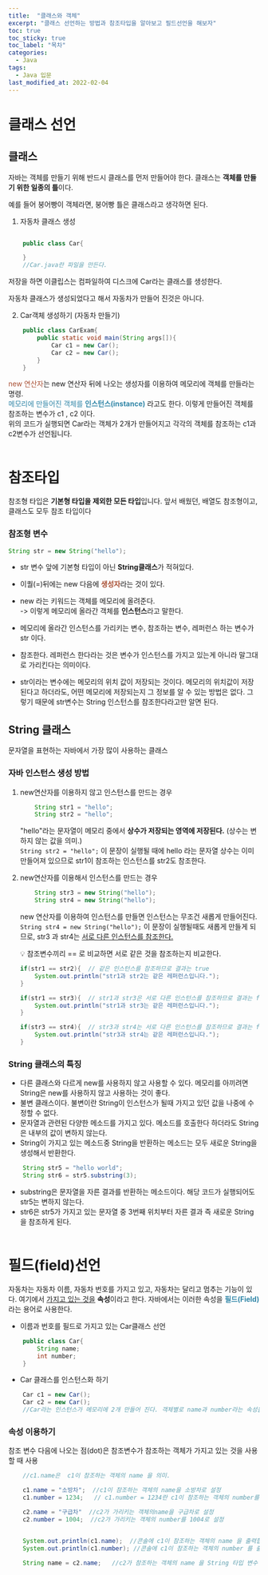 ```yaml
---
title:  "클래스와 객체"
excerpt: "클래스 선언하는 방법과 참조타입을 알아보고 필드선언을 해보자"
toc: true
toc_sticky: true
toc_label: "목차"
categories:
  - Java
tags:
  - Java 입문
last_modified_at: 2022-02-04
---
```



# 클래스 선언
## 클래스
자바는 객체를 만들기 위해 반드시 클래스를 먼저 만들어야 한다. 클래스는 **객체를 만들기 위한 일종의 틀**이다.  

예를 들어 붕어빵이 객체라면, 붕어빵 틀은 클래스라고 생각하면 된다.

1. 자동차 클래스 생성
```java

    public class Car{

    }
    //Car.java란 파일을 만든다.
```

저장을 하면 이클립스는 컴파일하여 디스크에 Car라는 클래스를 생성한다.

자동차 클래스가 생성되었다고 해서 자동차가 만들어 진것은 아니다.

2. Car객체 생성하기 (자동차 만들기)
```java
    public class CarExam{
        public static void main(String args[]){
            Car c1 = new Car();
            Car c2 = new Car();
        }
    }
```
<span style="color:#a84e32;">new 연산자</span>는 new 연산자 뒤에 나오는 생성자를 이용하여 메모리에 객체를 만들라는 명령.  
<span style="color:#3287a8;">메모리에 만들어진 객체를 **인스턴스(instance)** </span> 라고도 한다.
이렇게 만들어진 객체를 참조하는 변수가 c1 , c2 이다.  
위의 코드가 실행되면 Car라는 객체가 2개가 만들어지고 각각의 객체를 참조하는 c1과 c2변수가 선언됩니다.
<br><br>

# 참조타입
참조형 타입은 **기본형 타입을 제외한 모든 타입**입니다. 앞서 배웠던, 배열도 참조형이고, 클래스도 모두 참조 타입이다

### 참조형 변수
```java 
String str = new String("hello");
```
- str 변수 앞에 기본형 타입이 아닌 **String클래스**가 적혀있다.  
- 이퀄(=)뒤에는 new 다음에 <span style="color:#a84e32;">**생성자**</span>라는 것이 있다.
- new 라는 키워드는 객체를 메모리에 올려준다.  
 -> 이렇게 메모리에 올라간 객체를 **인스턴스**라고 말한다.
  
- 메모리에 올라간 인스턴스를 가리키는 변수, 참조하는 변수, 레퍼런스 하는 변수가 str 이다.  
- 참조한다. 레퍼런스 한다라는 것은 변수가 인스턴스를 가지고 있는게 아니라 말그대로 가리킨다는 의미이다.  
- str이라는 변수에는 메모리의 위치 값이 저장되는 것이다. 메모리의 위치값이 저장된다고 하더라도, 어떤 메모리에 저장되는지 그 정보를 알 수 있는 방법은 없다. 그렇기 때문에 str변수는 String 인스턴스를 참조한다라고만 알면 된다.  

## String 클래스
문자열을 표현하는 자바에서 가장 많이 사용하는 클래스  

### 자바 인스턴스 생성 방법
1. new연산자를 이용하지 않고 인스턴스를 만드는 경우

    ```java
        String str1 = "hello";
        String str2 = "hello";
    ```

    "hello"라는 문자열이 메모리 중에서 **상수가 저장되는 영역에 저장된다.** (상수는 변하지 않는 값을 의미.)  
    `String str2 = "hello";` 이 문장이 실행될 때에 hello 라는 문자열 상수는 이미 만들어져 있으므로 str1이 참조하는 인스턴스를 str2도 참조한다.

2. new연산자를 이용해서 인스턴스를 만드는 경우

    ```java
        String str3 = new String("hello");
        String str4 = new String("hello");
    ```

    new 연산자를 이용하여 인스턴스를 만들면 인스턴스는 무조건 새롭게 만들어진다.  
    `String str4 = new String("hello");` 이 문장이 실행될때도 새롭게 만들게 되므로, str3 과 str4는 <u>서로 다른 인스턴스를 참조한다.</u>

    💡 참조변수끼리 == 로 비교하면 서로 같은 것을 참조하는지 비교한다.  

    ```java
    if(str1 == str2){  // 같은 인스턴스를 참조하므로 결과는 true 
        System.out.println("str1과 str2는 같은 레퍼런스입니다.");
    }

    if(str1 == str3){  // str1과 str3은 서로 다른 인스턴스를 참조하므로 결과는 false 
        System.out.println("str1과 str3는 같은 레퍼런스입니다.");
    }

    if(str3 == str4){  // str3과 str4는 서로 다른 인스턴스를 참조하므로 결과는 false 
        System.out.println("str3과 str4는 같은 레퍼런스입니다.");
    }
    ```

### String 클래스의 특징
- 다른 클래스와 다르게 new를 사용하지 않고 사용할 수 있다. 메모리를 아끼려면 String은 new를 사용하지 않고 사용하는 것이 좋다.
- 불변 클래스이다. 불변이란 String이 인스턴스가 될때 가지고 있던 값을 나중에 수정할 수 없다.
- 문자열과 관련된 다양한 메소드를 가지고 있다. 메소드를 호출한다 하더라도 String은 내부의 값이 변하지 않는다.
- String이 가지고 있는 메소드중 String을 반환하는 메소드는 모두 새로운 String을 생성해서 반환한다.
  
```java 
    String str5 = "hello world";
    String str6 = str5.substring(3);
```

- substring은 문자열을 자른 결과를 반환하는 메소드이다. 해당 코드가 실행되어도 str5는 변하지 않는다.
- str6은 str5가 가지고 있는 문자열 중 3번째 위치부터 자른 결과 즉 새로운 String을 참조하게 된다.
<br><br>


# 필드(field)선언
자동차는 자동차 이름, 자동차 번호를 가지고 있고, 자동차는 달리고 멈추는 기능이 있다. 여기에서 <u>가지고 있는 것을</u> **속성**이라고 한다. 자바에서는 이러한 속성을 <span style="color:#3287a8">**필드(Field)**</span>라는 용어로 사용한다.

- 이름과 번호를 필드로 가지고 있는 Car클래스 선언
```java
    public class Car{
        String name;    
        int number;
    }
```
- Car 클래스를 인스턴스화 하기
```java
    Car c1 = new Car();
    Car c2 = new Car();
    //Car라는 인스턴스가 메모리에 2개 만들어 진다. 객체별로 name과 number라는 속성을 가진다.
```
### 속성 이용하기
참조 변수 다음에 나오는 점(dot)은 참조변수가 참조하는 객체가 가지고 있는 것을 사용할 때 사용
```java
    //c1.name은  c1이 참조하는 객체의 name 을 의미.

    c1.name = "소방차";  //c1이 참조하는 객체의 name을 소방차로 설정 
    c1.number = 1234;   // c1.number = 1234란 c1이 참조하는 객체의 number를 1234 로 설정 

    c2.name = "구급차"  //c2가 가리키는 객체의name을 구급차로 설정
    c2.number = 1004;  //c2가 가리키는 객체의 number를 1004로 설정


    System.out.println(c1.name);  //콘솔에 c1이 참조하는 객체의 name 을 출력합니다. 
    System.out.println(c1.number); //콘솔에 c1이 참조하는 객체의 number 를 출력합니다. 

    String name = c2.name;   //c2가 참조하는 객체의 name 을 String 타입 변수 name 도 참조하게 합니다.
```